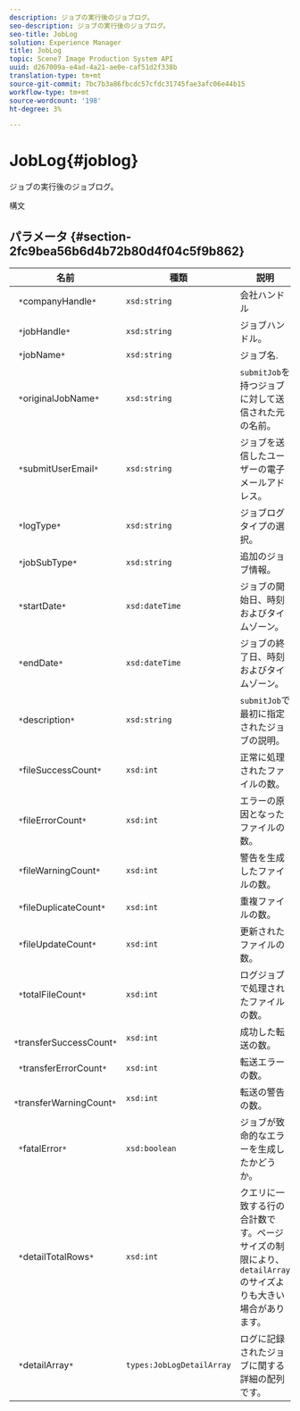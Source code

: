```yaml
---
description: ジョブの実行後のジョブログ。
seo-description: ジョブの実行後のジョブログ。
seo-title: JobLog
solution: Experience Manager
title: JobLog
topic: Scene7 Image Production System API
uuid: d267009a-e4ad-4a21-ae0e-caf51d2f338b
translation-type: tm+mt
source-git-commit: 7bc7b3a86fbcdc57cfdc31745fae3afc06e44b15
workflow-type: tm+mt
source-wordcount: '198'
ht-degree: 3%

---
```



# JobLog{#joblog}

ジョブの実行後のジョブログ。

構文

## パラメータ {#section-2fc9bea56b6d4b72b80d4f04c5f9b862}

| 名前 | 種類 | 説明 |
|---|---|---|
| ` *`companyHandle`*` | `xsd:string` | 会社ハンドル |
| ` *`jobHandle`*` | `xsd:string` | ジョブハンドル。 |
| ` *`jobName`*` | `xsd:string` | ジョブ名. |
| ` *`originalJobName`*` | `xsd:string` | `submitJob`を持つジョブに対して送信された元の名前。 |
| ` *`submitUserEmail`*` | `xsd:string` | ジョブを送信したユーザーの電子メールアドレス。 |
| ` *`logType`*` | `xsd:string` | ジョブログタイプの選択。 |
| ` *`jobSubType`*` | `xsd:string` | 追加のジョブ情報。 |
| ` *`startDate`*` | `xsd:dateTime` | ジョブの開始日、時刻およびタイムゾーン。 |
| ` *`endDate`*` | `xsd:dateTime` | ジョブの終了日、時刻およびタイムゾーン。 |
| ` *`description`*` | `xsd:string` | `submitJob`で最初に指定されたジョブの説明。 |
| ` *`fileSuccessCount`*` | `xsd:int` | 正常に処理されたファイルの数。 |
| ` *`fileErrorCount`*` | `xsd:int` | エラーの原因となったファイルの数。 |
| ` *`fileWarningCount`*` | `xsd:int` | 警告を生成したファイルの数。 |
| ` *`fileDuplicateCount`*` | `xsd:int` | 重複ファイルの数。 |
| ` *`fileUpdateCount`*` | `xsd:int` | 更新されたファイルの数。 |
| ` *`totalFileCount`*` | `xsd:int` | ログジョブで処理されたファイルの数。 |
| ` *`transferSuccessCount`*` | `xsd:int` | 成功した転送の数。 |
| ` *`transferErrorCount`*` | `xsd:int` | 転送エラーの数。 |
| ` *`transferWarningCount`*` | `xsd:int` | 転送の警告の数。 |
| ` *`fatalError`*` | `xsd:boolean` | ジョブが致命的なエラーを生成したかどうか。 |
| ` *`detailTotalRows`*` | `xsd:int` | クエリに一致する行の合計数です。ページサイズの制限により、`detailArray`のサイズよりも大きい場合があります。 |
| ` *`detailArray`*` | `types:JobLogDetailArray` | ログに記録されたジョブに関する詳細の配列です。 |

